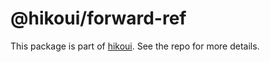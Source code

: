# @hikoui/forward-ref

This package is part of [hikoui](https://github.com/hikoinc/hikoui). See the repo for more details.
